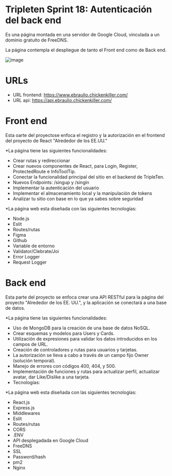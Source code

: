 # Tripleten Sprint 18: Autenticación del back end

Es una página montada en una servidor de Google Cloud, vinculada a un dominio gratuito de FreeDNS.

La página contempla el despliegue de tanto el Front end como de Back end.

![image](https://github.com/user-attachments/assets/4dc79c0c-1d9e-469d-83a8-5380cdd8a7f3)

# URLs

- URL frontend: https://www.ebraulio.chickenkiller.com/
- URL api: https://api.ebraulio.chickenkiller.com/

  
# Front end

Esta oarte del proyectose enfoca el registro y la autorización en el frontend del proyecto de React "Alrededor de los EE.UU."

\*La página tiene las siguientes funcionalidades:

- Crear rutas y redireccionar
- Crear nuevos componentes de React, para Login, Register, ProtectedRoute e InfoToolTip.
- Conectar la funcionalidad principal del sitio en el backend de TripleTen.
- Nuevos Endpoints: /singup y /singin
- Implementar la autenticación del usuario
- Implementar el almacenamiento local y la manipulación de tokens
- Analizar tu sitio con base en lo que ya sabes sobre seguridad

\*La página web esta diseñada con las siguientes tecnologías:

- Node.js
- Eslit
- Routes/rutas
- Figma
- Github
- Variable de entorno
- Validator/Clebrate/Joi
- Error Logger
- Request Logger

# Back end

Esta parte del proyecto se enfoca crear una API RESTful para la página del proyecto "Alrededor de los EE. UU.", y la aplicación se conectará a una base de datos.

\*La página tiene las siguientes funcionalidades:

- Uso de MongoDB para la creación de una base de datos NoSQL.
- Crear esquemas y modelos para Users y Cards.
- Utilización de expresiones para validar los datos introducidos en los campos de URL.
- Creación de controladores y rutas para usuarios y tarjetas.
- La autorización se lleva a cabo a través de un campo fijo Owner (solución temporal).
- Manejo de errores con códigos 400, 404, y 500.
- Implementación de funciones y rutas para actualizar perfil, actualizar avatar, dar Like/Dislike a una tarjeta.
- Tecnologías:

\*La página web esta diseñada con las siguientes tecnologías:

- React.js
- Express.js
- Middlewares
- Eslit
- Routes/rutas
- CORS
- .ENV
- API desplegadada en Google Cloud
- FreeDNS
- SSL
- Password/hash
- pm2
- Nginx

